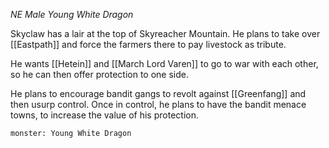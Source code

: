 *NE Male Young White Dragon*

Skyclaw has a lair at the top of Skyreacher Mountain. He plans to take over [[Eastpath]] and force the farmers there to pay livestock as tribute.

He wants [[Hetein]] and [[March Lord Varen]] to go to war with each other, so he can then offer protection to one side.

He plans to encourage bandit gangs to revolt against [[Greenfang]] and then usurp control. Once in control, he plans to have the bandit menace towns, to increase the value of his protection.

```statblock
monster: Young White Dragon
```